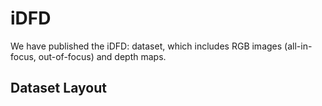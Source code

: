 # iDFD
We have published the iDFD: dataset, which includes RGB images (all-in-focus, out-of-focus) and depth maps.

## Dataset Layout
